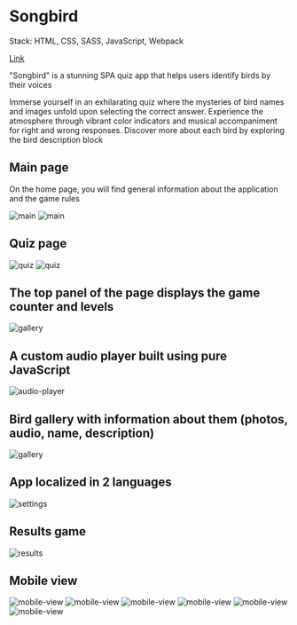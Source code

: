 # Songbird

Stack: HTML, CSS, SASS, JavaScript, Webpack

[Link](https://oolenkazolot-songbird.netlify.app/)

"Songbird" is a stunning SPA quiz app that helps users identify birds by their voices

Immerse yourself in an exhilarating quiz where the mysteries of bird names and images unfold upon selecting the correct answer. Experience the atmosphere through vibrant color indicators and musical accompaniment for right and wrong responses. Discover more about each bird by exploring the bird description block

## Main page

On the home page, you will find general information about the application and the game rules

<image src="src/assets/screenshots/Screenshot_1.png" alt="main">
<image src="src/assets/screenshots/Screenshot_2.png" alt="main">

## Quiz page

<image src="src/assets/screenshots/Screenshot_3.png" alt="quiz">
<image src="src/assets/screenshots/Screenshot_4.png" alt="quiz">

## The top panel of the page displays the game counter and levels

<image src="src/assets/screenshots/Screenshot_7.png" alt="gallery">

## A custom audio player built using pure JavaScript

<image src="src/assets/screenshots/Screenshot_15.png" alt="audio-player">

## Bird gallery with information about them (photos, audio, name, description)

<image src="src/assets/screenshots/Screenshot_5.png" alt="gallery">

## App localized in 2 languages

<image src="src/assets/screenshots/Screenshot_6.png" alt="settings">

## Results game

<image src="src/assets/screenshots/Screenshot_8.png" alt="results">

## Mobile view

<image src="src/assets/screenshots/Screenshot_9.png" alt="mobile-view">
<image src="src/assets/screenshots/Screenshot_10.png" alt="mobile-view">
<image src="src/assets/screenshots/Screenshot_12.png" alt="mobile-view">
<image src="src/assets/screenshots/Screenshot_13.png" alt="mobile-view">
<image src="src/assets/screenshots/Screenshot_11.png" alt="mobile-view">
<image src="src/assets/screenshots/Screenshot_14.png" alt="mobile-view">
